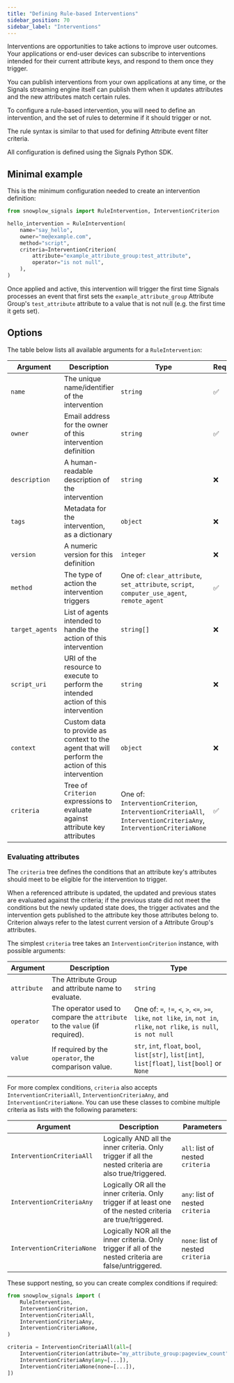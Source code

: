 ```yaml
---
title: "Defining Rule-based Interventions"
sidebar_position: 70
sidebar_label: "Interventions"
---
```


Interventions are opportunities to take actions to improve user outcomes.
Your applications or end-user devices can subscribe to interventions intended for their current attribute keys, and respond to them once they trigger.

You can publish interventions from your own applications at any time, or the Signals streaming engine itself can publish them when it updates attributes and the new attributes match certain rules.

To configure a rule-based intervention, you will need to define an intervention, and the set of rules to determine if it should trigger or not.

The rule syntax is similar to that used for defining Attribute event filter criteria.

All configuration is defined using the Signals Python SDK.

## Minimal example

This is the minimum configuration needed to create an intervention definition:

```python
from snowplow_signals import RuleIntervention, InterventionCriterion

hello_intervention = RuleIntervention(
    name="say_hello",
    owner="me@example.com",
    method="script",
    criteria=InterventionCriterion(
        attribute="example_attribute_group:test_attribute",
        operator="is not null",
    ),
)
```

Once applied and active, this intervention will trigger the first time Signals processes an event that first sets the `example_attribute_group` Attribute Group's `test_attribute` attribute to a value that is not null (e.g. the first time it gets set).

## Options

The table below lists all available arguments for a `RuleIntervention`:

| Argument | Description | Type | Required? |
| --- | --- | --- | --- |
| `name` | The unique name/identifier of the intervention | `string` | ✅ |
| `owner` | Email address for the owner of this intervention definition | `string` | ✅ |
| `description` | A human-readable description of the intervention | `string` | ❌ |
| `tags` | Metadata for the intervention, as a dictionary | `object` | ❌ |
| `version` | A numeric version for this definition | `integer` | ❌ |
| `method` | The type of action the intervention triggers | One of:  `clear_attribute`, `set_attribute`, `script`, `computer_use_agent`, `remote_agent` | ✅ |
| `target_agents` | List of agents intended to handle the action of this intervention | `string[]` | ❌ |
| `script_uri` | URI of the resource to execute to perform the intended action of this intervention | `string` | ❌ |
| `context` | Custom data to provide as context to the agent that will perform the action of this intervention | `object` | ❌ |
| `criteria` | Tree of `Criterion` expressions to evaluate against attribute key attributes | One of: `InterventionCriterion`, `InterventionCriteriaAll`, `InterventionCriteriaAny`, `InterventionCriteriaNone` | ✅ |

### Evaluating attributes

The `criteria` tree defines the conditions that an attribute key's attributes should meet to be eligible for the intervention to trigger.

When a referenced attribute is updated, the updated and previous states are evaluated against the criteria; if the previous state did not meet the conditions but the newly updated state does, the trigger activates and the intervention gets published to the attribute key those attributes belong to.
Criterion always refer to the latest current version of a Attribute Group's attributes.

The simplest `criteria` tree takes an `InterventionCriterion` instance, with possible arguments:

| Argument | Description | Type |
| --- | --- | --- |
| `attribute` | The Attribute Group and attribute name to evaluate. | `string` |
| `operator` | The operator used to compare the `attribute` to the `value` (if required). | One of: `=`, `!=`, `<`, `>`, `<=`, `>=`, `like`, `not like`, `in`, `not in`, `rlike`, `not rlike`, `is null`, `is not null` |
| `value` | If required by the `operator`, the comparison value. | `str`, `int`, `float`, `bool`, `list[str]`, `list[int]`, `list[float]`, `list[bool]` or `None` |

For more complex conditions, `criteria` also accepts `InterventionCriteriaAll`, `InterventionCriteriaAny`, and `InterventionCriteriaNone`.
You can use these classes to combine multiple criteria as lists with the following parameters:

| Argument | Description | Parameters |
| --- | --- | --- |
| `InterventionCriteriaAll` | Logically AND all the inner criteria. Only trigger if all the nested criteria are also true/triggered. | `all`: list of nested `criteria` |
| `InterventionCriteriaAny` | Logically OR all the inner criteria. Only trigger if at least one of the nested criteria are true/triggered. | `any`: list of nested `criteria` |
| `InterventionCriteriaNone` | Logically NOR all the inner criteria. Only trigger if all of the nested criteria are false/untriggered. | `none`: list of nested `criteria` |

These support nesting, so you can create complex conditions if required:

```python
from snowplow_signals import (
    RuleIntervention,
    InterventionCriterion,
    InterventionCriteriaAll,
    InterventionCriteriaAny,
    InterventionCriteriaNone,
)

criteria = InterventionCriteriaAll(all=[
    InterventionCriterion(attribute="my_attribute_group:pageview_count", operator=">=", value=3),
    InterventionCriteriaAny(any=[...]),
    InterventionCriteriaNone(none=[...]),
])
```
